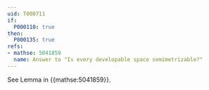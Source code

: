 ```yaml
---
uid: T000711
if:
  P000110: true
then:
  P000135: true
refs:
- mathse: 5041859
  name: Answer to "Is every developable space semimetrizable?"
---
```


See Lemma in {{mathse:5041859}}.
